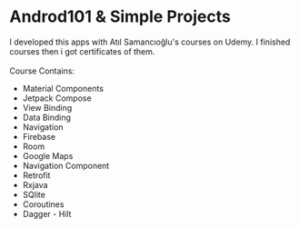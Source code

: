 # Androd101 & Simple Projects
I developed this apps with Atıl Samancıoğlu's courses on Udemy. I finished courses then i got certificates of them.
<br/>
<br/>Course Contains:<br/>
* Material Components<br/>
* Jetpack Compose<br/>
* View Binding<br/>
* Data Binding<br/>
* Navigation<br/>
* Firebase<br/>
* Room<br/>
* Google Maps<br/>
* Navigation Component<br/>
* Retrofit<br/>
* Rxjava<br/>
* SQlite<br/>
* Coroutines<br/>
* Dagger - Hilt<br/>
<br/>

